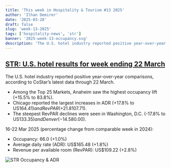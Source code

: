 ```yaml
---
title: 'This week in Hospitality & Tourism #13 2025'
author: 'Ilhan Demirer'
date: '2025-03-28'
draft: false
slug: 'week-13-2025'
tags: ['hospitality-news', 'str']
banner: '2025-week-13-occupancy.svg'
description: 'The U.S. hotel industry reported positive year-over-year comparisons, according to CoStar’s latest data through 22 March.'
---
```


## [STR: U.S. hotel results for week ending 22 March](https://str.com/press-release/us-hotel-results-week-ending-22-march)

The U.S. hotel industry reported positive year-over-year comparisons, according to CoStar’s latest data through 22 March.

- Among the Top 25 Markets, Anaheim saw the highest occupancy lift (+15.5% to 83.8%).
- Chicago reported the largest increases in ADR (+17.8% to US$164.41) and RevPAR (+21.8% to US$107.71).
- The steepest RevPAR declines were seen in Washington, D.C. (-17.8% to US$133.35) and Denver (-14.5% to US$80.00).

16-22 Mar 2025 (percentage change from comparable week in 2024):

- Occupancy: 66.0 (+1.0%)
- Average daily rate (ADR): US$165.48 (+1.8%)
- Revenue per available room (RevPAR): US$109.22 (+2.8%)

![STR Occupancy & ADR](/images/blogimages/2025-week-13-occupancy.svg)

